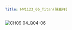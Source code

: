 ```yaml
---
Title: HW1123_06_Titan(陳嘉祥)
---  
```


![CH09 04_Q04-06](https://github.com/user-attachments/assets/5a36269f-6e80-4add-8485-a60c65590010)

